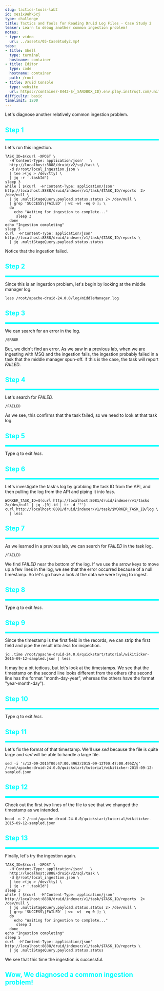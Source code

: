 ```yaml
---
slug: tactics-tools-lab2
id: xesix9ehk5xj
type: challenge
title: Tactics and Tools for Reading Druid Log Files - Case Study 2
teaser: Learn to debug another common ingestion problem!
notes:
- type: video
  url: ../assets/05-CaseStudy2.mp4
tabs:
- title: Shell
  type: terminal
  hostname: container
- title: Editor
  type: code
  hostname: container
  path: /root
- title: Druid Console
  type: website
  url: https://container-8443-${_SANDBOX_ID}.env.play.instruqt.com/unified-console.html
difficulty: basic
timelimit: 1200
---
```


Let's diagnose another relatively common ingestion problem.


<h2 style="color:cyan">Step 1</h2><hr style="color:cyan;background-color:cyan;height:5px">

Let's run this ingestion.

```
TASK_ID=$(curl -XPOST \
  -H'Content-Type: application/json'   \
  http://localhost:8888/druid/v2/sql/task \
  -d @/root/local_ingestion.json \
  | tee >(jq > /dev/tty) \
  | jq -r '.taskId')
sleep 3
while [ $(curl  -H'Content-Type: application/json' http://localhost:8888/druid/indexer/v1/task/$TASK_ID/reports  2> /dev/null \
  | jq .multiStageQuery.payload.status.status 2> /dev/null \
  | grep 'SUCCESS\|FAILED' | wc -w) -eq 0 ]; \
  do
    echo "Waiting for ingestion to complete..."
     sleep 3
  done
echo "Ingestion completing"
sleep 5
curl  -H'Content-Type: application/json' http://localhost:8888/druid/indexer/v1/task/$TASK_ID/reports \
  | jq .multiStageQuery.payload.status.status
```

Notice that the ingestion failed.


<h2 style="color:cyan">Step 2</h2><hr style="color:cyan;background-color:cyan;height:5px">

Since this is an ingestion problem, let's begin by looking at the middle manager log.


```
less /root/apache-druid-24.0.0/log/middleManager.log
```

<h2 style="color:cyan">Step 3</h2><hr style="color:cyan;background-color:cyan;height:5px">

We can search for an error in the log.

```
/ERROR
```

But, we didn't find an error.
As we saw in a previous lab, when we are ingesting with MSQ and the ingestion fails, the ingestion probably failed in a task that the middle manager spun-off.
If this is the case, the task will report _FAILED_.

<h2 style="color:cyan">Step 4</h2><hr style="color:cyan;background-color:cyan;height:5px">

Let's search for _FAILED_.

```
/FAILED
```

As we see, this confirms that the task failed, so we need to look at that task log.

<h2 style="color:cyan">Step 5</h2><hr style="color:cyan;background-color:cyan;height:5px">

Type _q_ to exit _less_.

<h2 style="color:cyan">Step 6</h2><hr style="color:cyan;background-color:cyan;height:5px">

Let's investigate the task's log by grabbing the task ID from the API, and then pulling the log from the API and piping it into _less_.

```
WORKER_TASK_ID=$(curl http://localhost:8081/druid/indexer/v1/tasks 2>/dev/null | jq .[0].id | tr -d '"')
curl http://localhost:8081/druid/indexer/v1/task/$WORKER_TASK_ID/log \
  | less
```

<h2 style="color:cyan">Step 7</h2><hr style="color:cyan;background-color:cyan;height:5px">

As we learned in a previous lab, we can search for _FAILED_ in the task log.

```
/FAILED
```

We find _FAILED_ near the bottom of the log.
If we use the arrow keys to move up a few lines in the log, we see that the error occurred because of a null timestamp.
So let's go have a look at the data we were trying to ingest.

<h2 style="color:cyan">Step 8</h2><hr style="color:cyan;background-color:cyan;height:5px">

Type _q_ to exit _less_.

<h2 style="color:cyan">Step 9</h2><hr style="color:cyan;background-color:cyan;height:5px">

Since the timestamp is the first field in the records, we can strip the first field and pipe the result into _less_ for inspection.

```
jq .time /root/apache-druid-24.0.0/quickstart/tutorial/wikiticker-2015-09-12-sampled.json | less
```

It may be a bit tedious, but let's look at the timestamps.
We see that the timestamp on the second line looks different from the others (the second line has the format "month-day-year", whereas the others have the format "year-month-day").

<h2 style="color:cyan">Step 10</h2><hr style="color:cyan;background-color:cyan;height:5px">

Type _q_ to exit _less_.


<h2 style="color:cyan">Step 11</h2><hr style="color:cyan;background-color:cyan;height:5px">

Let's fix the format of that timestamp.
We'll use _sed_ because the file is quite large and _sed_ will be able to handle a large file.

```
sed -i 's/12-09-2015T00:47:00.496Z/2015-09-12T00:47:00.496Z/g' /root/apache-druid-24.0.0/quickstart/tutorial/wikiticker-2015-09-12-sampled.json
```

<h2 style="color:cyan">Step 12</h2><hr style="color:cyan;background-color:cyan;height:5px">

Check out the first two lines of the file to see that we changed the timestamp as we intended.

```
head -n 2 /root/apache-druid-24.0.0/quickstart/tutorial/wikiticker-2015-09-12-sampled.json
```

<h2 style="color:cyan">Step 13</h2><hr style="color:cyan;background-color:cyan;height:5px">

Finally, let's try the ingestion again.

```
TASK_ID=$(curl -XPOST \
  -H'Content-Type: application/json'   \
  http://localhost:8888/druid/v2/sql/task \
  -d @/root/local_ingestion.json \
  | tee >(jq > /dev/tty) \
  | jq -r '.taskId')
sleep 3
while [ $(curl  -H'Content-Type: application/json' http://localhost:8888/druid/indexer/v1/task/$TASK_ID/reports  2> /dev/null \
  | jq .multiStageQuery.payload.status.status 2> /dev/null \
  | grep 'SUCCESS\|FAILED' | wc -w) -eq 0 ]; \
  do
    echo "Waiting for ingestion to complete..."
     sleep 3
  done
echo "Ingestion completing"
sleep 5
curl  -H'Content-Type: application/json' http://localhost:8888/druid/indexer/v1/task/$TASK_ID/reports \
  | jq .multiStageQuery.payload.status.status
```

We see that this time the ingestion is successful.

<h2 style="color:cyan">Wow, We diagnosed a common ingestion problem!</h2>


<style type="text/css" rel="stylesheet">
.lightbox { display: none; position: fixed; justify-content: center; align-items: center; z-index: 999; top: 0; left: 0; right: 0; bottom: 0; padding: 1rem; background: rgba(0, 0, 0, 0.8); }
.lightbox:target { display: flex; }
.lightbox img { max-height: 100% }
.thumbnail:hover {
    position:fixed;
    top:-25px;
    left:-35px;
    width:500px;
    height:auto;
    display:block;
    z-index:999;
}
</style>
